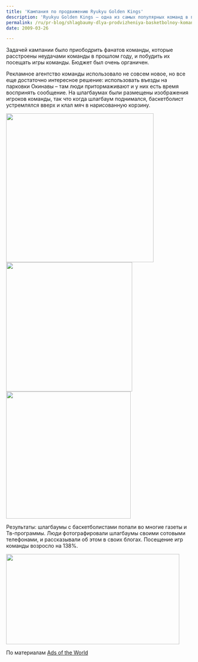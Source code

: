 ```yaml
---
title: 'Кампания по продвижению Ryukyu Golden Kings'
description: 'Ryukyu Golden Kings – одна из самых популярных команд в профессиональной баскетбольной лиге Японии. Это первая профессиональная команда с Окинавы, где баскетбол популярнее чем во всей остальной Японии.'
permalink: /ru/pr-blog/shlagbaumy-dlya-prodvizheniya-basketbolnoy-komandy
date: 2009-03-26

---
```


Задачей кампании было приободрить фанатов команды, которые расстроены неудачами команды в прошлом году, и побудить их посещать игры команды. Бюджет был очень органичен.

Рекламное агентство команды использовало не совсем новое, но все еще достаточно интересное решение: использовать въезды на парковки Окинавы – там люди притормаживают и у них есть время воспринять сообщение. На шлагбаумах были размещены изображения игроков команды, так что когда шлагбаум поднимался, баскетболист устремлялся вверх и клал мяч в нарисованную корзину.

<img src="{{ site.assets }}/upload/jumpkings.jpg" alt="" class="post__img" width="400" height="404"><img src="{{ site.assets }}/upload/jumpkings2.jpg" alt="" class="post__img" width="342" height="351"><img src="{{ site.assets }}/upload/jumpkings3.jpg" alt="" class="post__img" width="338" height="345">

Результаты: шлагбаумы с баскетболистами попали во многие газеты и Тв-программы. Люди фотографировали шлагбаумы своими сотовыми телефонами, и рассказывали об этом в своих блогах. Посещение игр команды возросло на 138%.

<img src="{{ site.assets }}/upload/JUMPKINGSMedia.jpg" alt="" class="post__img" width="470" height="245">

По материалам <a href="http://adsoftheworld.com/media/ambient/ryuku_golden_kings_parking">Ads of the World</a>


